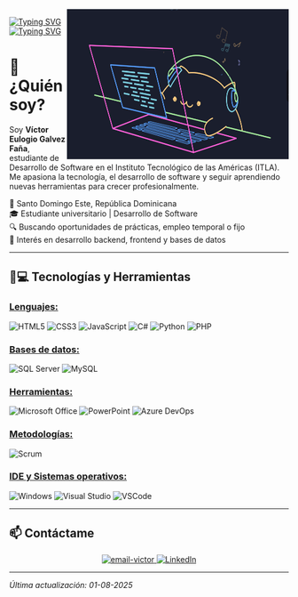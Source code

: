 <a target="_blank" align="center">
  <img align="right" height="270" width="400" alt="GIF" src="https://github.com/SophieNguyen113/SophieNguyen113/blob/main/Sophie%20Nguyen%20-%20CatCat.gif">
</a>

[![Typing SVG](https://readme-typing-svg.herokuapp.com?duration=6500&color=00C76B&background=00000000&width=500&height=120&lines=++Hola!+Soy+Víctor+Eulogio+Galvez+Faña+👨‍💻)](https://git.io/typing-svg)
[![Typing SVG](https://readme-typing-svg.herokuapp.com?duration=6500&color=00C76B&background=00000000&width=500&height=120&lines=++Bienvenido+a+mi+GitHub+💻)](https://git.io/typing-svg)

# 👋 ¿Quién soy?
Soy **Víctor Eulogio Galvez Faña**, estudiante de Desarrollo de Software en el Instituto Tecnológico de las Américas (ITLA). Me apasiona la tecnología, el desarrollo de software y seguir aprendiendo nuevas herramientas para crecer profesionalmente.

📍 Santo Domingo Este, República Dominicana  
🎓 Estudiante universitario | Desarrollo de Software  
🔍 Buscando oportunidades de prácticas, empleo temporal o fijo  
💼 Interés en desarrollo backend, frontend y bases de datos  

---

## 🚀💻 Tecnologías y Herramientas

### <u>Lenguajes:</u>
![HTML5](https://img.shields.io/badge/HTML5-E34F26?style=for-the-badge&logo=html5&logoColor=white)
![CSS3](https://img.shields.io/badge/CSS3-1572B6?style=for-the-badge&logo=css3&logoColor=white)
![JavaScript](https://img.shields.io/badge/JavaScript-323330?style=for-the-badge&logo=javascript&logoColor=F7DF1E)
![C#](https://img.shields.io/badge/C%23-512BD4?style=for-the-badge&logo=csharp&logoColor=white)
![Python](https://img.shields.io/badge/Python-FFD43B?style=for-the-badge&logo=python&logoColor=blue)
![PHP](https://img.shields.io/badge/PHP-777BB4?style=for-the-badge&logo=php&logoColor=white)

### <u>Bases de datos:</u>
![SQL Server](https://img.shields.io/badge/SQL%20Server-CC2927?style=for-the-badge&logo=microsoftsqlserver&logoColor=white)
![MySQL](https://img.shields.io/badge/MySQL-005C84?style=for-the-badge&logo=mysql&logoColor=white)

### <u>Herramientas:</u>
![Microsoft Office](https://img.shields.io/badge/Microsoft%20Office-D83B01?style=for-the-badge&logo=microsoft-office&logoColor=white)
![PowerPoint](https://img.shields.io/badge/PowerPoint-B7472A?style=for-the-badge&logo=microsoft-powerpoint&logoColor=white)
![Azure DevOps](https://img.shields.io/badge/Azure%20DevOps-0078D7?style=for-the-badge&logo=azuredevops&logoColor=white)

### <u>Metodologías:</u>
![Scrum](https://img.shields.io/badge/Scrum-6DB33F?style=for-the-badge&logo=Scrum&logoColor=white)

### <u>IDE y Sistemas operativos:</u>
![Windows](https://img.shields.io/badge/Windows-0078D6?style=for-the-badge&logo=windows&logoColor=white)
![Visual Studio](https://img.shields.io/badge/Visual%20Studio-5C2D91?style=for-the-badge&logo=visual-studio&logoColor=white)
![VSCode](https://img.shields.io/badge/VS%20Code-007ACC?style=for-the-badge&logo=visual-studio-code&logoColor=white)

---

## 📫 Contáctame

<div align="center">
  <a href="mailto:Confidencial" target="_blank" rel="noopener noreferrer">
    <img src="https://img.icons8.com/bubbles/100/000000/gmail-new.png" alt="email-victor"/>
  </a>
  <a href="https://www.linkedin.com/in/victor-eulogio-galvez-faña-b61b6229a" target="_blank" rel="noopener noreferrer">
    <img src="https://img.icons8.com/bubbles/100/000000/linkedin.png" alt="LinkedIn" />
  </a>
</div>


---

<i>Última actualización: 01-08-2025</i>
